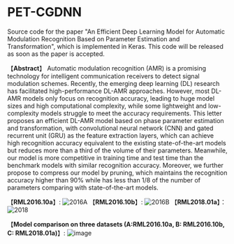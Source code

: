 # PET-CGDNN
Source code for the paper "An Efficient Deep Learning Model for Automatic Modulation Recognition Based on Parameter Estimation and Transformation", which is implemented in Keras.
This code will be released as soon as the paper is accepted.

【**Abstract**】
Automatic modulation recognition (AMR) is a promising technology for intelligent communication receivers to detect signal modulation schemes. Recently, the emerging
deep learning (DL) research has facilitated high-performance DL-AMR approaches. However, most DL-AMR models only focus on recognition accuracy, leading to huge model sizes and high computational complexity, while some lightweight and low-complexity models struggle to meet the accuracy requirements. This letter proposes an efficient DL-AMR model based on phase parameter estimation and transformation, with convolutional neural network (CNN) and gated recurrent unit (GRU) as the feature extraction layers, which can achieve high recognition accuracy equivalent to the existing state-of-the-art models but reduces more than a third of the volume of their parameters. Meanwhile, our model is more competitive in training time and test time than the benchmark models with similar recognition accuracy. Moreover, we further propose to compress our model by pruning, which maintains the recognition accuracy higher than 90% while has less than 1/8 of the number of parameters comparing with state-of-the-art models.

【**RML2016.10a**】:
![2016A](https://user-images.githubusercontent.com/56213845/127735649-520463f2-32ac-4eb7-8884-aaaa0bf7f6f9.png)
【**RML2016.10b**】:
![2016B](https://user-images.githubusercontent.com/56213845/127735650-018c1979-a680-4fb1-ac8c-695b7acef596.png)
【**RML2018.01a**】：
![2018](https://user-images.githubusercontent.com/56213845/127735652-7ca1b4c3-0c5c-43c4-a3cb-65bf3d5f96b7.png)

【**Model comparison on three datasets (A:RML2016.10a, B: RML2016.10b, C: RML2018.01a)**】:
![image](https://user-images.githubusercontent.com/56213845/127735733-ed7bddb6-6325-42b1-ab07-9b171023970c.png)



